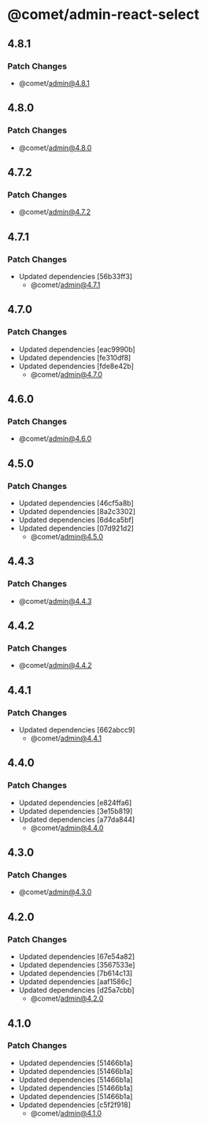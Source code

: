 # @comet/admin-react-select

## 4.8.1

### Patch Changes

-   @comet/admin@4.8.1

## 4.8.0

### Patch Changes

-   @comet/admin@4.8.0

## 4.7.2

### Patch Changes

-   @comet/admin@4.7.2

## 4.7.1

### Patch Changes

-   Updated dependencies [56b33ff3]
    -   @comet/admin@4.7.1

## 4.7.0

### Patch Changes

-   Updated dependencies [eac9990b]
-   Updated dependencies [fe310df8]
-   Updated dependencies [fde8e42b]
    -   @comet/admin@4.7.0

## 4.6.0

### Patch Changes

-   @comet/admin@4.6.0

## 4.5.0

### Patch Changes

-   Updated dependencies [46cf5a8b]
-   Updated dependencies [8a2c3302]
-   Updated dependencies [6d4ca5bf]
-   Updated dependencies [07d921d2]
    -   @comet/admin@4.5.0

## 4.4.3

### Patch Changes

-   @comet/admin@4.4.3

## 4.4.2

### Patch Changes

-   @comet/admin@4.4.2

## 4.4.1

### Patch Changes

-   Updated dependencies [662abcc9]
    -   @comet/admin@4.4.1

## 4.4.0

### Patch Changes

-   Updated dependencies [e824ffa6]
-   Updated dependencies [3e15b819]
-   Updated dependencies [a77da844]
    -   @comet/admin@4.4.0

## 4.3.0

### Patch Changes

-   @comet/admin@4.3.0

## 4.2.0

### Patch Changes

-   Updated dependencies [67e54a82]
-   Updated dependencies [3567533e]
-   Updated dependencies [7b614c13]
-   Updated dependencies [aaf1586c]
-   Updated dependencies [d25a7cbb]
    -   @comet/admin@4.2.0

## 4.1.0

### Patch Changes

-   Updated dependencies [51466b1a]
-   Updated dependencies [51466b1a]
-   Updated dependencies [51466b1a]
-   Updated dependencies [51466b1a]
-   Updated dependencies [51466b1a]
-   Updated dependencies [c5f2f918]
    -   @comet/admin@4.1.0
